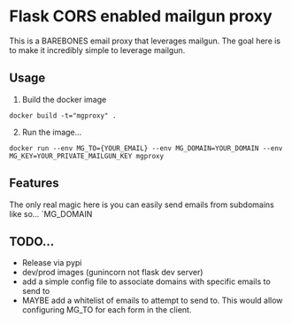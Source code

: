 # Flask CORS enabled mailgun proxy

This is a BAREBONES email proxy that leverages mailgun.  The goal here is to make it incredibly simple to leverage mailgun.

## Usage
1. Build the docker image
```
docker build -t="mgproxy" .
```

2. Run the image...
```
docker run --env MG_TO={YOUR_EMAIL} --env MG_DOMAIN=YOUR_DOMAIN --env MG_KEY=YOUR_PRIVATE_MAILGUN_KEY mgproxy
```

## Features
The only real magic here is you can easily send emails from subdomains like so... `MG_DOMAIN

## TODO...
* Release via pypi
* dev/prod images (gunincorn not flask dev server)
* add a simple config file to associate domains with specific emails to send to 
* MAYBE add a whitelist of emails to attempt to send to.  This would allow  configuring MG_TO for each form in the client.
